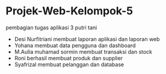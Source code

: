 # Projek-Web-Kelompok-5
pembagian tugas aplikasi 3 putri tani

* Desi Nurfitriani membuat laporan aplikasi dan laporan web
* Yohana membuat data pengguna dan dashboard
* M.Aulia muhamad sormin membuat transaksi dan stock
* Roni berhasil membuat produk dan supplier
* Syafrizal membuat pelanggan dan database
